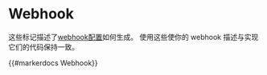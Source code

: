 # Webhook

这些标记描述了[webhook配置](../webhook-overview.md)如何生成。
使用这些使你的 webhook 描述与实现它们的代码保持一致。

{{#markerdocs Webhook}}
